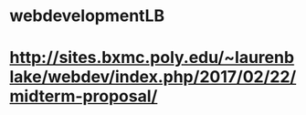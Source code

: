 # webdevelopmentLB
# http://sites.bxmc.poly.edu/~laurenblake/webdev/index.php/2017/02/22/midterm-proposal/

